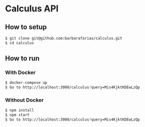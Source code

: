 # Calculus API

## How to setup
```sh
$ git clone git@github.com:barbarafarias/calculus.git
$ cd calculus
```

## How to run

### With Docker
```sh
$ docker-compose up
$ Go to http://localhost:3000/calculus?query=Mis4KjktKDEwLzQp
```

### Without Docker
```sh
$ npm install
$ npm start
$ Go to http://localhost:3000/calculus?query=Mis4KjktKDEwLzQp
```
